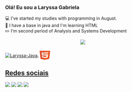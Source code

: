 ### Olá! Eu sou a Laryssa Gabriela


💻 I've started my studies with programming in August.\
🚀 I have a base in java and I'm learning HTML\
:pencil2: I'm second period of Analysis and Systems Development




<div align="center">
  <a href="https://github.com/LaryssaGabi">
  <img height="180em" src="https://github-readme-stats.vercel.app/api?username=LaryssaGabi&show_icons=true&theme=dracula&include_all_commits=true&count_private=true"/>
</div>
  
 <div style="display: inline_block"><br>
 <img align="center" alt="Laryssa-Java" height="30" width="40" src="https://cdn.jsdelivr.net/gh/devicons/devicon/icons/java/java-original.svg"">
 <img align="center" alt="Laryssa-HTML" height="30" width="40" src="https://raw.githubusercontent.com/devicons/devicon/master/icons/html5/html5-original.svg">

          
</div>
  
  ## Redes sociais 
 
<div> 
 
  <a href="https://instagram.com/laryssagabriela7/" target="_blank"><img src="https://img.shields.io/badge/-Instagram-%23E4405F?style=for-the-badge&logo=instagram&logoColor=white" target="_blank"></a>
  <a href="https://discord.com/channels/@me" target="_blank"><img src="https://img.shields.io/badge/Discord-7289DA?style=for-the-badge&logo=discord&logoColor=white" target="_blank"></a> 
  <a href = "mailto:lary.gabriela85@gmail.com"><img src="https://img.shields.io/badge/-Gmail-%23333?style=for-the-badge&logo=gmail&logoColor=white" target="_blank"></a>
  <a href="https://www.linkedin.com/in/laryssa-gabriela-alves-073366202/" target="_blank"><img src="https://img.shields.io/badge/-LinkedIn-%230077B5?style =for-the-badge&logo=linkedin&logoColor=white" target="_blank"></a>
  
  
</div>
